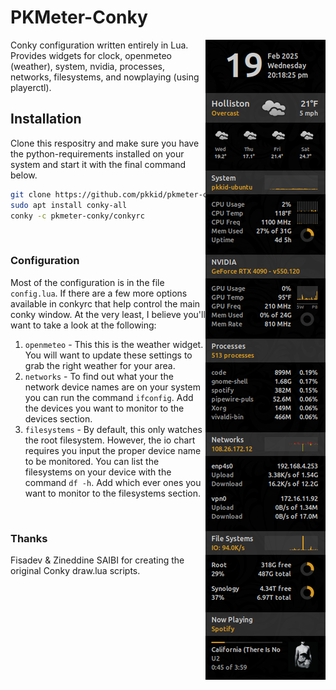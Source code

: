 # PKMeter-Conky
<img align="right" src="preview.png" style="z-index:999">
Conky configuration written entirely in Lua. Provides widgets for clock,
openmeteo (weather), system, nvidia, processes, networks, filesystems, and 
nowplaying (using playerctl).
<br/>

## Installation
Clone this respositry and make sure you have the python-requirements installed
on your system and start it with the final command below.
```bash
git clone https://github.com/pkkid/pkmeter-conky.git
sudo apt install conky-all
conky -c pkmeter-conky/conkyrc
```
<br/>

### Configuration

Most of the configuration is in the file `config.lua`. If there are a few more
options available in conkyrc that help control the main conky window. At the
very least, I believe you'll want to take a look at the following:

1. `openmeteo` - This this is the weather widget. You will want to update these
   settings to grab the right weather for your area.
2. `networks` - To find out what your the network device names are on your system
   you can run the command `ifconfig`. Add the devices you want to monitor to
   the devices section.
3. `filesystems` - By default, this only watches the root filesystem. However,
   the io chart requires you input the proper device name to be monitored. You
   can list the filesystems on your device with the command `df -h`. Add which
   ever ones you want to monitor to the filesystems section.
<br/>

### Thanks
Fisadev & Zineddine SAIBI for creating the original Conky draw.lua scripts.
